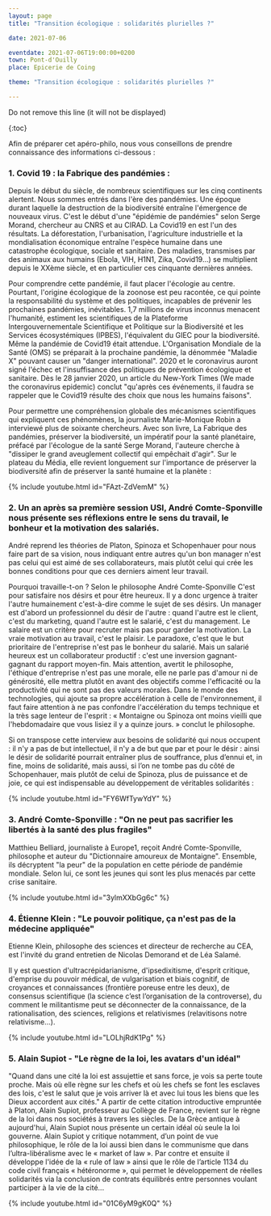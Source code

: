 ```yaml
---
layout: page
title: "Transition écologique : solidarités plurielles ?"

date: 2021-07-06

eventdate: 2021-07-06T19:00:00+0200
town: Pont-d'Ouilly
place: Epicerie de Coing

theme: "Transition écologique : solidarités plurielles ?"

---
```


Do not remove this line (it will not be displayed) 

{:toc}

Afin de préparer cet apéro-philo, nous vous conseillons de prendre connaissance des informations ci-dessous :

### 1. Covid 19 : la Fabrique des pandémies :
Depuis le début du siècle, de nombreux scientifiques sur les cinq continents alertent. Nous sommes entrés dans l'ère des pandémies. Une époque durant laquelle la destruction de la biodiversité entraîne l'émergence de nouveaux virus. C'est le début d'une "épidémie de pandémies" selon Serge Morand, chercheur au CNRS et au CIRAD. La Covid19 en est l'un des résultats. La déforestation, l'urbanisation, l'agriculture industrielle et la mondialisation économique entraîne l'espèce humaine dans une catastrophe écologique, sociale et sanitaire. Des maladies, transmises par des animaux aux humains (Ebola, VIH, H1N1, Zika, Covid19...) se multiplient depuis le XXème siècle, et en particulier ces cinquante dernières années.

Pour comprendre cette pandémie, il faut placer l'écologie au centre. Pourtant, l'origine écologique de la zoonose est peu racontée, ce qui pointe la responsabilité du système et des politiques, incapables de prévenir les prochaines pandémies, inévitables.
1,7 millions de virus inconnus menacent l'humanité, estiment les scientifiques de la Plateforme Intergouvernementale Scientifique et Politique sur la Biodiversité et les Services écosystémiques (IPBES), l'équivalent du GIEC pour la biodiversité. Même la pandémie de Covid19 était attendue. L'Organisation Mondiale de la Santé (OMS) se préparait à la prochaine pandémie, la dénommée "Maladie X" pouvant causer un "danger international". 2020 et le coronavirus auront signé l'échec et l'insuffisance des politiques de prévention écologique et sanitaire. Dès le 28 janvier 2020, un article du New-York Times (We made the coronavirus epidemic) conclut "qu'après ces événements, il faudra se rappeler que le Covid19 résulte des choix que nous les humains faisons".
 
Pour permettre une compréhension globale des mécanismes scientifiques qui expliquent ces phénomènes, la journaliste Marie-Monique Robin a interviewé plus de soixante chercheurs. Avec son livre, La Fabrique des pandémies, préserver la biodiversité, un impératif pour la santé planétaire, préfacé par l'écologue de la santé Serge Morand, l'auteure cherche à "dissiper le grand aveuglement collectif qui empêchait d'agir".
Sur le plateau du Média, elle revient longuement sur l'importance de préserver la biodiversité afin de préserver la santé humaine et la planète :

{% include youtube.html id="FAzt-ZdVemM" %} 

### 2. Un an après sa première session USI, André Comte-Sponville nous présente ses réflexions entre le sens du travail, le bonheur et la motivation des salariés. 
André reprend les théories de Platon, Spinoza et Schopenhauer pour nous faire part de sa vision, nous indiquant entre autres qu'un bon manager n'est pas celui qui est aimé de ses collaborateurs, mais plutôt celui qui crée les bonnes conditions pour que ces derniers aiment leur travail.

Pourquoi travaille-t-on ? Selon le philosophe André Comte-Sponville C'est pour satisfaire nos désirs et pour être heureux. Il y a donc urgence à traiter l'autre humainement c'est-à-dire comme le sujet de ses désirs. Un manager est d'abord un professionnel du désir de l'autre : quand l'autre est le client, c'est du marketing, quand 
l'autre est le salarié, c'est du management. Le salaire est un critère pour recruter mais pas pour garder la motivation. La vraie motivation au travail, c'est le plaisir. Le paradoxe, c'est que le but prioritaire de l'entreprise n'est pas le bonheur du salarié. Mais un salarié heureux est un collaborateur productif : c'est une inversion gagnant-gagnant du rapport moyen-fin. Mais attention, avertit le philosophe, l'éthique d'entreprise n'est pas une morale, elle ne parle pas d'amour ni de générosité, elle mettra plutôt en avant des objectifs comme l'efficacité ou la productivité qui ne sont pas des valeurs morales. Dans le monde des technologies, qui ajoute sa propre accélération à celle de l'environnement, il faut faire attention à ne pas confondre l'accélération du temps technique et la très sage lenteur de l'esprit : « Montaigne ou Spinoza ont moins vieilli que l'hebdomadaire que vous lisiez il y a quinze jours. » conclut le philosophe.

Si on transpose cette interview aux besoins de solidarité qui nous occupent : il n'y a pas de but intellectuel, il n'y a de but que par et pour le désir : ainsi le désir de solidarité pourrait entraîner plus de souffrance, plus d’ennui et, in fine, moins de solidarité, mais aussi, si l’on ne tombe pas du côté de Schopenhauer, mais plutôt de celui de Spinoza, plus de puissance et de joie, ce qui est indispensable au développement de véritables solidarités :

{% include youtube.html id="FY6WfTywYdY" %}

### 3. André Comte-Sponville : "On ne peut pas sacrifier les libertés à la santé des plus fragiles"
Matthieu Belliard, journaliste à Europe1, reçoit André Comte-Sponville, philosophe et auteur du "Dictionnaire amoureux de Montaigne". Ensemble, ils décryptent "la peur" de la population en cette période de pandémie mondiale. Selon lui, ce sont les jeunes qui sont les plus menacés par cette crise sanitaire.

{% include youtube.html id="3ylmXXbGg6c" %}

### 4. Étienne Klein : "Le pouvoir politique, ça n'est pas de la médecine appliquée"
Etienne Klein, philosophe des sciences et directeur de recherche au CEA, est l'invité du grand entretien de Nicolas Demorand et de Léa Salamé.

Il y est question d'ultracrépidarianisme, d'ipsedixitisme, d'esprit critique, d'emprise du pouvoir médical, de vulgarisation et biais cognitif, de croyances et connaissances (frontière poreuse entre les deux), de consensus scientifique (la science c’est l’organisation de la controverse), du  comment le militantisme peut se déconnecter de la connaissance, de la rationalisation, des sciences, religions et relativismes (relavitisons notre relativisme…).

{% include youtube.html id="LOLhjRdK1Pg" %}

### 5. Alain Supiot - "Le règne de la loi, les avatars d'un idéal"
"Quand dans une cité la loi est assujettie et sans force, je vois sa perte toute proche. Mais où elle règne sur les chefs et où les chefs se font les esclaves des lois, c'est le salut que je vois arriver là et avec lui tous les biens que les Dieux accordent aux cités." A partir de cette citation introductive empruntée à Platon, Alain Supiot, professeur au Collège de France, revient sur le règne de la loi dans nos sociétés à travers les siècles. De la Grèce antique à aujourd'hui, Alain Supiot nous présente un certain idéal où seule la loi gouverne. Alain Supiot y critique notamment, d’un point de vue philosophique, le rôle de la loi aussi bien dans le communisme que dans l’ultra-libéralisme avec le « market of law ». Par contre et ensuite il développe l'idée de la « rule of law » ainsi que le rôle de l’article 1134 du code civil français « hétéronorme », qui permet le développement de réelles solidarités via la conclusion de contrats équilibrés entre personnes voulant participer à la vie de la cité...

{% include youtube.html id="01C6yM9gK0Q" %}
